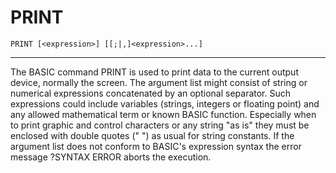 # PRINT
```
PRINT [<expression>] [[;|,]<expression>...]
```
---

The BASIC command PRINT is used to print data to the current output device, normally the screen. The argument list might consist of string or numerical expressions concatenated by an optional separator. Such expressions could include variables (strings, integers or floating point) and any allowed mathematical term or known BASIC function. Especially when to print graphic and control characters or any string "as is" they must be enclosed with double quotes (" ") as usual for string constants. If the argument list does not conform to BASIC's expression syntax the error message ?SYNTAX ERROR aborts the execution.
